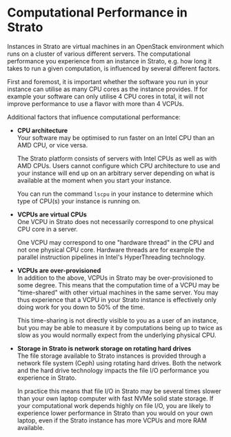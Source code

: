 # Computational Performance in Strato

Instances in Strato are virtual machines in an OpenStack environment
which runs on a cluster of various different servers. The
computational performance you experience from an instance in Strato,
e.g. how long it takes to run a given computation, is influenced by
several different factors.

First and foremost, it is important whether the software you run in
your instance can utilise as many CPU cores as the instance
provides. If for example your software can only utilise 4 CPU cores in
total, it will not improve performance to use a flavor with more than
4 VCPUs.

Additional factors that influence computational performance:

- **CPU architecture**  
  Your software may be optimised to run faster on an Intel CPU than an
  AMD CPU, or vice versa.
  
  The Strato platform consists of servers with Intel CPUs as well as
  with AMD CPUs. Users cannot configure which CPU architecture to use
  and your instance will end up on an arbitrary server depending on
  what is available at the moment when you start your instance.
  
  You can run the command ``lscpu`` in your instance to determine
  which type of CPU(s) your instance is running on.

- **VCPUs are virtual CPUs**  
  One VCPU in Strato does not necessarily correspond to one physical
  CPU core in a server.
  
  One VCPU may correspond to one "hardware thread" in the CPU and not
  one physical CPU core. Hardware threads are for example the parallel
  instruction pipelines in Intel's HyperThreading technology.

- **VCPUs are over-provisioned**  
  In addition to the above, VCPUs in Strato may be over-provisioned to
  some degree. This means that the computation time of a VCPU may be
  "time-shared" with other virtual machines in the same server. You
  may thus experience that a VCPU in your Strato instance is
  effectively only doing work for you down to 50% of the time.
  
  This time-sharing is not directly visible to you as a user of an
  instance, but you may be able to measure it by computations being up
  to twice as slow as you would normally expect from the underlying
  physical CPU.

- **Storage in Strato is network storage on rotating hard drives**  
  The file storage available to Strato instances is provided through a
  network file system (Ceph) using rotating hard drives. Both the
  network and the hard drive technology impacts the file I/O
  performance you experience in Strato.
  
  In practice this means that file I/O in Strato may be several times
  slower than your own laptop computer with fast NVMe solid state
  storage. If your computational work depends highly on file I/O, you
  are likely to experience lower performance in Strato than you would
  on your own laptop, even if the Strato instance has more VCPUs and
  more RAM available.
